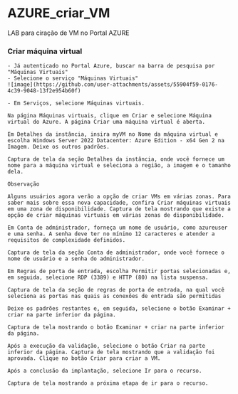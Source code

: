 # AZURE_criar_VM
LAB para ciração de VM no Portal AZURE

### Criar máquina virtual
    - Já autenticado no Portal Azure, buscar na barra de pesquisa por "Máquinas Virtuais"
    - Selecione o serviço "Máquinas Virtuais"
    ![image](https://github.com/user-attachments/assets/55904f59-0176-4c39-9048-13f2e954b60f)

    - Em Serviços, selecione Máquinas virtuais.

    Na página Máquinas virtuais, clique em Criar e selecione Máquina virtual do Azure. A página Criar uma máquina virtual é aberta.

    Em Detalhes da instância, insira myVM no Nome da máquina virtual e escolha Windows Server 2022 Datacenter: Azure Edition - x64 Gen 2 na Imagem. Deixe os outros padrões.

    Captura de tela da seção Detalhes da instância, onde você fornece um nome para a máquina virtual e seleciona a região, a imagem e o tamanho dela.

    Observação

    Alguns usuários agora verão a opção de criar VMs em várias zonas. Para saber mais sobre essa nova capacidade, confira Criar máquinas virtuais em uma zona de disponibilidade. Captura de tela mostrando que existe a opção de criar máquinas virtuais em várias zonas de disponibilidade.

    Em Conta de administrador, forneça um nome de usuário, como azureuser e uma senha. A senha deve ter no mínimo 12 caracteres e atender a requisitos de complexidade definidos.

    Captura de tela da seção Conta de administrador, onde você fornece o nome de usuário e a senha do administrador.

    Em Regras de porta de entrada, escolha Permitir portas selecionadas e, em seguida, selecione RDP (3389) e HTTP (80) na lista suspensa.

    Captura de tela da seção de regras de porta de entrada, na qual você seleciona as portas nas quais as conexões de entrada são permitidas

    Deixe os padrões restantes e, em seguida, selecione o botão Examinar + criar na parte inferior da página.

    Captura de tela mostrando o botão Examinar + criar na parte inferior da página.

    Após a execução da validação, selecione o botão Criar na parte inferior da página. Captura de tela mostrando que a validação foi aprovada. Clique no botão Criar para criar a VM.

    Após a conclusão da implantação, selecione Ir para o recurso.

    Captura de tela mostrando a próxima etapa de ir para o recurso.
